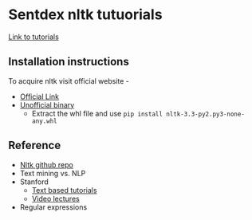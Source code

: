 # Sentdex nltk tutuorials

[Link to tutorials](https://www.youtube.com/watch?v=FLZvOKSCkxY&list=PLI142kNg_e0Q57BmOF9H4UnXiWNSVZZ-O)

## Installation instructions

To acquire nltk visit official website - 
- [Official Link](http://www.nltk.org/py-modindex.html)
- [Unofficial binary](https://www.lfd.uci.edu/~gohlke/pythonlibs/)
  - Extract the whl file and use `pip install nltk-3.3-py2.py3-none-any.whl`

## Reference
- [Nltk github repo](https://github.com/nltk)
- Text mining vs. NLP
- Stanford
  - [Text based tutorials](https://nlp.stanford.edu/IR-book/html/htmledition/)
  - [Video lectures](https://www.youtube.com/watch?v=OQQ-W_63UgQ&list=PL3FW7Lu3i5Jsnh1rnUwq_TcylNr7EkRe6)
- Regular expressions
  
